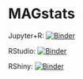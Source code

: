 # MAGstats

Jupyter+R: [![Binder](http://mybinder.org/badge_logo.svg)](https://mybinder.org/v2/gh/housw/MAGstats-binder/master?filepath=index.ipynb)

RStudio: [![Binder](http://mybinder.org/badge.svg)](http://beta.mybinder.org/v2/gh/housw/MAGstats-binder/master?urlpath=rstudio)

RShiny: [![Binder](http://mybinder.org/badge_logo.svg)](http://mybinder.org/v2/gh/housw/MAGstats-binder/master?urlpath=shiny/bus-dashboard/)
